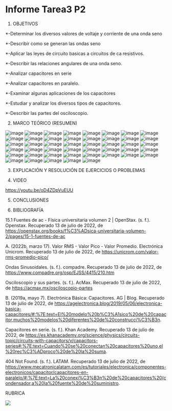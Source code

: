# Informe Tarea3 P2


1. OBJETIVOS

*-Determinar los diversos valores de voltaje y corriente de una onda seno

*-Describir como se generan las ondas seno

*-Aplicar las leyes de circuito basicas a circuitos de ca resistivos.

*-Describir las relaciones angulares de una onda seno.

*-Analizar capacitores en serie

*-Analizar capacitores en paralelo.

*-Examinar algunas aplicaciones de los capacitores 

*-Estudiar y analizar los diversos tipos de capacitores.

*-Describir las partes del osciloscopio.


2. MARCO TEÓRICO (RESUMEN)

![image](https://user-images.githubusercontent.com/105679480/179153921-8f392897-1e6f-4cf7-8c04-16b5fe67ed16.png)
![image](https://user-images.githubusercontent.com/105679480/179154002-c7201446-5c66-498d-8c94-71cffa147215.png)
![image](https://user-images.githubusercontent.com/105679480/179154027-d5f154d9-a144-4945-8e78-b38339cf5016.png)
![image](https://user-images.githubusercontent.com/105679480/179154061-c0598511-106e-410e-a4b8-9d46a0846b71.png)
![image](https://user-images.githubusercontent.com/105679480/179154091-c4911f39-134a-49a9-8bb0-c7b58d3fe344.png)
![image](https://user-images.githubusercontent.com/105679480/179154125-a32f612f-e5a5-4235-affa-118f3480aad8.png)
![image](https://user-images.githubusercontent.com/105679480/179154154-bb1d29dc-da98-412c-a902-253650a2a403.png)
![image](https://user-images.githubusercontent.com/105679480/179154202-a3bbee38-d567-4bcb-9758-407546bab242.png)
![image](https://user-images.githubusercontent.com/105679480/179154230-a375e11f-d91b-4258-a4e0-5f35ae48c13d.png)
![image](https://user-images.githubusercontent.com/105679480/179154248-086e0652-92e9-40e2-9bf3-35ea85b443c1.png)
![image](https://user-images.githubusercontent.com/105679480/179154270-2d64bca6-09a6-4f42-aacb-b72992f5fc17.png)
![image](https://user-images.githubusercontent.com/105679480/179154287-691b4d46-fe21-4b67-861f-6d434ad45445.png)
![image](https://user-images.githubusercontent.com/105679480/179154310-b9ba2994-ac3e-48e0-9bd3-57b3f3482107.png)
![image](https://user-images.githubusercontent.com/105679480/179154326-1a8d6bea-e5b5-4979-a1cf-2e1146dee8bd.png)
![image](https://user-images.githubusercontent.com/105679480/179154345-b84588ee-6a9b-4454-869a-849699545fe6.png)
![image](https://user-images.githubusercontent.com/105679480/179154364-49563435-02ee-4ca9-8397-db54897a3efc.png)
![image](https://user-images.githubusercontent.com/105679480/179154377-bf54e56a-fdfd-4867-9346-7bace5ba2663.png)
![image](https://user-images.githubusercontent.com/105679480/179154394-f71e98a3-ab8b-4f6d-823f-ee7d40840951.png)
![image](https://user-images.githubusercontent.com/105679480/179154414-674613c7-f463-4315-a033-87911571dad4.png)
![image](https://user-images.githubusercontent.com/105679480/179154445-eaf6b743-2696-4628-a60b-b82f63512c12.png)
![image](https://user-images.githubusercontent.com/105679480/179154467-6aa3b935-8180-4591-9ced-eac3fa61048c.png)
![image](https://user-images.githubusercontent.com/105679480/179154499-33a44af8-22c3-4acf-b000-29dc38581c10.png)
![image](https://user-images.githubusercontent.com/105679480/179154529-d074f347-bb11-499f-b4b5-a43285d61565.png)
![image](https://user-images.githubusercontent.com/105679480/179154544-3fb2c597-e05d-43a4-b47e-a9a4d19ff112.png)
![image](https://user-images.githubusercontent.com/105679480/179154565-55d336b9-5d05-4cee-9fc4-51a49820ebc6.png)
![image](https://user-images.githubusercontent.com/105679480/179154591-7ec2611d-51db-4dc6-9ff2-b5f584ed8dc4.png)
![image](https://user-images.githubusercontent.com/105679480/179154622-f5a12e93-740b-4b0e-a0c7-b3d00a9d35ce.png)
![image](https://user-images.githubusercontent.com/105679480/179154695-ee6301f2-e77d-4a6d-af65-af5d71b7b695.png)
![image](https://user-images.githubusercontent.com/105679480/179154719-cb0446de-6efc-4beb-b0cc-748e9eac5b85.png)
![image](https://user-images.githubusercontent.com/105679480/179154740-353eb19e-886b-4527-a06e-a4a526508433.png)
![image](https://user-images.githubusercontent.com/105679480/179154759-81e29a9c-d848-4691-9d5f-00585aa8a715.png)
![image](https://user-images.githubusercontent.com/105679480/179154783-9684a727-4622-40b2-8f48-f6af66238470.png)
![image](https://user-images.githubusercontent.com/105679480/179154821-200d65d1-9a2d-4355-bc5f-198b5de7fb4e.png)
![image](https://user-images.githubusercontent.com/105679480/179154843-4bf6023d-73f9-43e5-a8d0-0423b5a5b867.png)
![image](https://user-images.githubusercontent.com/105679480/179154868-76b467eb-0d54-4058-9b5b-f5988bb9c73d.png)
![image](https://user-images.githubusercontent.com/105679480/179154904-b5cc0a6a-807b-4e96-bd3f-e6fa5f1815a7.png)
![image](https://user-images.githubusercontent.com/105679480/179154938-785da66e-d689-4b8d-a848-052f9eed0644.png)
![image](https://user-images.githubusercontent.com/105679480/179154975-5ababa8f-6f5b-48f6-bb40-527dbd667edc.png)
![image](https://user-images.githubusercontent.com/105679480/179155004-f4afa815-0669-43c1-83b8-8e85ed3de050.png)
![image](https://user-images.githubusercontent.com/105679480/179155024-2541cb63-a747-4721-8e18-6d2a392a0ce8.png)
![image](https://user-images.githubusercontent.com/105679480/179155044-d618d17b-ef8f-49bc-879a-f07277e4736f.png)
![image](https://user-images.githubusercontent.com/105679480/179155062-cc0f40a2-40cf-4b2c-8325-cb9c3912e28c.png)
![image](https://user-images.githubusercontent.com/105679480/179155080-02462e23-7419-49f4-b000-2ee305b6586f.png)
![image](https://user-images.githubusercontent.com/105679480/179155104-c826d540-9f49-47ea-8424-754ff2b2ff78.png)
![image](https://user-images.githubusercontent.com/105679480/179155124-b3a0dc3a-a5ce-426b-88da-33f6837b63cb.png)




3. EXPLICACIÓN Y RESOLUCIÓN DE EJERCICIOS O PROBLEMAS


4. VIDEO


https://youtu.be/oD4ZDpVuEUU



5. CONCLUSIONES



6. BIBLIOGRAFÍA

15.1 Fuentes de ac - Física universitaria volumen 2 | OpenStax. (s. f.). Openstax. Recuperado 13 de julio de 2022, de https://openstax.org/books/f%C3%ADsica-universitaria-volumen-2/pages/15-1-fuentes-de-ac

A. (2022b, marzo 17). Valor RMS - Valor Pico - Valor Promedio. Electrónica Unicrom. Recuperado 13 de julio de 2022, de https://unicrom.com/valor-rms-promedio-pico/

Ondas Sinusoidales. (s. f.). compadre. Recuperado 13 de julio de 2022, de https://www.compadre.org/osp/EJSS/4415/210.htm

Osciloscopio y sus partes. (s. f.). AcMax. Recuperado 13 de julio de 2022, de https://acmax.mx/osciloscopio-partes

B. (2019a, mayo 7). Electrónica Básica: Capacitores. AG | Blog. Recuperado 13 de julio de 2022, de https://agelectronica.blog/2019/05/06/electronica-basica-capacitores/#:%7E:text=El%20modelo%20b%C3%A1sico%20de%20capacitor,muchos%20modelos%20diferentes%20de%20construcci%C3%B3n.

Capacitores en serie. (s. f.). Khan Academy. Recuperado 13 de julio de 2022, de https://es.khanacademy.org/science/physics/circuits-topic/circuits-with-capacitors/v/capacitors-series#:%7E:text=Cuando%20se%20conectan%20capacitores%20uno,el%20rec%C3%ADproco%20de%20la%20suma.

404 Not Found. (s. f.). LATAM. Recuperado 13 de julio de 2022, de https://www.mecatronicalatam.com/es/tutoriales/electronica/componentes-electronicos/capacitor/capacitores-en-paralelo/#:%7E:text=La%20conexi%C3%B3n%20de%20capacitores%20(condensador,a%20la%20fuente%20de%20suministro.

RUBRICA

![](https://github.com/doalulema/InformeTarea/blob/main/Tarea.png)
